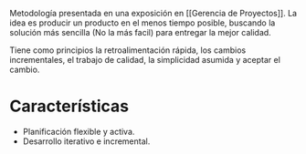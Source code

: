 Metodología presentada en una exposición en [[Gerencia de Proyectos]]. La idea es producir un producto en el menos tiempo posible, buscando la solución más sencilla (No la más facil) para entregar la mejor calidad. 

Tiene como principios la retroalimentación rápida, los cambios incrementales, el trabajo de calidad, la simplicidad asumida y aceptar el cambio.

# Características

- Planificación flexible y activa.
- Desarrollo iterativo e incremental.